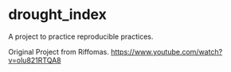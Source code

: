 # drought_index
A project to practice reproducible practices.

Original Project from Riffomas.
https://www.youtube.com/watch?v=olu821RTQA8

